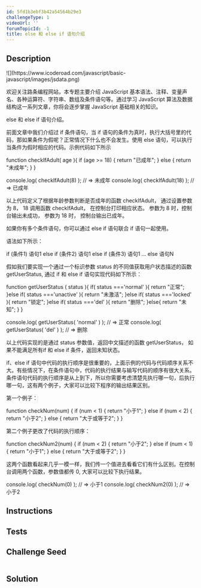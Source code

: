 ```yaml
---
id: 5fd1b3ebf3b42a54564b29e3
challengeType: 1
videoUrl: ''
forumTopicId: -1
title: else 和 else if 语句介绍
---
```


## Description
<section id='description'>
![](https://www.icoderoad.com/javascript/basic-javascript/images/jsdata.png)

欢迎关注路条编程网站，本专题主要介绍 JavaScript 基本语法、注释、变量声名、各种运算符、字符串、数组及条件语句等。通过学习 JavaScript 算法及数据结构这一系列文章，你将会逐步掌握 JavaScript 基础相关的知识。
	
else 和 else if 语句介绍。

前面文章中我们介绍过 if 条件语句，当 if 语句的条件为真时，执行大括号里的代码，那如果条件为假呢？正常情况下什么也不会发生。使用 else 语句，可以执行当条件为假时相应的代码。示例代码如下所示

function  checkIfAdult( age ){
  if (age >= 18) {
    return "已成年";
  } else {
    return "未成年";
  }
}

console.log( checkIfAdult(8)  ); // => 未成年
console.log( checkIfAdult(18)  ); // => 已成年

以上代码定义了根据年龄参数判断是否成年的函数 checkIfAdult， 通过设置参数为 8， 18 调用函数 checkIfAdult， 在控制台打印相应状态。 参数为 8 时，控制台输出未成功， 参数为 18 时， 控制台输出已成年。


如果你有多个条件语句，你可以通过 else if 语句联合 if 语句一起使用。

语法如下所示：

if (条件1)
   语句1
else if (条件2)
   语句1
else if (条件3)
   语句1
...
else
   语句N


假如我们要实现一个通过一个标识参数 status 的不同值获取用户状态描述的函数 getUserStatus, 通过 if 和 else if 语句实现代码如下所示：

function getUserStatus ( status ){
  if( status ==='normal' ){ 
      return  "正常";
  }else if( status ==='unactive'  ){
      return  "未激活";
  }else if( status ==='locked'  ){
      return  "锁定";
  }else if( status ==='del'  ){
      return  "删除";
  }else{
      return  "未知";
  }
}

console.log( getUserStatus( 'normal' ) ); // => 正常
console.log( getUserStatus( 'del' ) ); // => 删除

以上代码实现的是通过 status 参数值，返回中文描述的函数 getUserStatus， 如果不能满足所有if 和 else if 条件，返回未知状态。

if、else if 语句中代码的执行顺序是很重要的，上面示例的代码与代码顺序关系不大。有些情况下，在条件语句中，代码的执行结果与输写代码的顺序有很大关系。条件语句代码的执行顺序是从上到下，所以你需要考虑清楚先执行哪一句，后执行哪一句，这有两个例子，大家可以比较下程序的输出结果区别。

第一个例子：

function checkNum(num) {
  if (num < 1) {
    return "小于1";
  } else if (num < 2) {
    return "小于2";
  } else {
    return "大于或等于2";
  }
}

第二个例子更改了代码的执行顺序：

function checkNum2(num) {
  if (num < 2) {
    return "小于2";
  } else if (num < 1) {
    return "小于1";
  } else {
    return "大于或等于2";
  }
}

这两个函数看起来几乎一模一样，我们传一个值进去看看它们有什么区别。在控制台调用两个函数，参数值都传 0, 大家可以比较下执行结果。

console.log( checkNum(0) ); // => 小于1
console.log( checkNum2(0) ); // => 小于2

</section>

## Instructions
<section id='instructions'>

</section>

## Tests
<section id='tests'>

</section>

## Challenge Seed
<section id='challengeSeed'>

<div id='js-seed'>

```js

```

</div>



</section>

## Solution
<section id='solution'>


</section>
